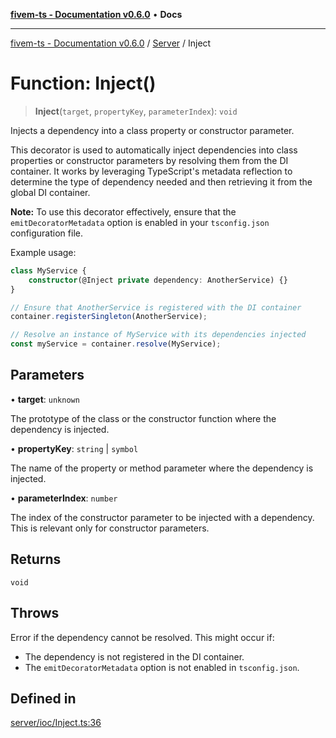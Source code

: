 [**fivem-ts - Documentation v0.6.0**](../../../README.md) • **Docs**

***

[fivem-ts - Documentation v0.6.0](../../../README.md) / [Server](../README.md) / Inject

# Function: Inject()

> **Inject**(`target`, `propertyKey`, `parameterIndex`): `void`

Injects a dependency into a class property or constructor parameter.

This decorator is used to automatically inject dependencies into class properties or constructor parameters
by resolving them from the DI container. It works by leveraging TypeScript's metadata reflection to determine
the type of dependency needed and then retrieving it from the global DI container.

**Note:** To use this decorator effectively, ensure that the `emitDecoratorMetadata` option is enabled in your
`tsconfig.json` configuration file.

Example usage:

```ts
class MyService {
    constructor(@Inject private dependency: AnotherService) {}
}

// Ensure that AnotherService is registered with the DI container
container.registerSingleton(AnotherService);

// Resolve an instance of MyService with its dependencies injected
const myService = container.resolve(MyService);
```

## Parameters

• **target**: `unknown`

The prototype of the class or the constructor function where the dependency is injected.

• **propertyKey**: `string` \| `symbol`

The name of the property or method parameter where the dependency is injected.

• **parameterIndex**: `number`

The index of the constructor parameter to be injected with a dependency. This is relevant only for constructor parameters.

## Returns

`void`

## Throws

Error if the dependency cannot be resolved. This might occur if:
- The dependency is not registered in the DI container.
- The `emitDecoratorMetadata` option is not enabled in `tsconfig.json`.

## Defined in

[server/ioc/Inject.ts:36](https://github.com/Purpose-Dev/fivem-ts/blob/main/src/server/ioc/Inject.ts#L36)
